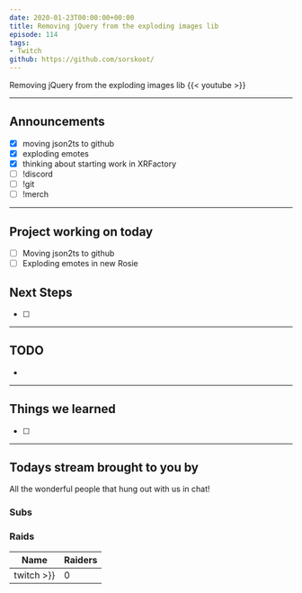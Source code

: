 ```yaml
---
date: 2020-01-23T00:00:00+00:00
title: Removing jQuery from the exploding images lib
episode: 114
tags:
- Twitch
github: https://github.com/sorskoot/
---
```


 Removing jQuery from the exploding images lib
{{< youtube  >}}

<!--more-->

---

## Announcements

- [x] moving json2ts to github
- [x] exploding emotes
- [x] thinking about starting work in XRFactory
- [ ] !discord
- [ ] !git
- [ ] !merch

---

## Project working on today

- [ ] Moving json2ts to github
- [ ] Exploding emotes in new Rosie

## Next Steps

- [ ] 

---

## TODO

-

---

## Things we learned

- [ ] 

---

## Todays stream brought to you by

All the wonderful people that hung out with us in chat!

### Subs


### Raids

| Name | Raiders |
| --- | --- |
|  twitch  >}} | 0 |
